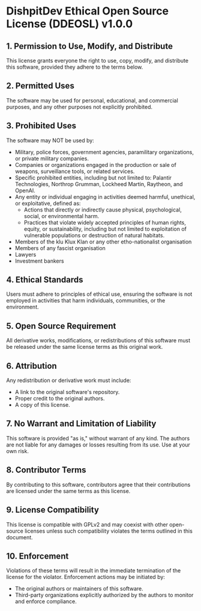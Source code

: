 # DishpitDev Ethical Open Source License (DDEOSL) v1.0.0

## 1. Permission to Use, Modify, and Distribute

This license grants everyone the right to use, copy, modify, and distribute this software, provided they adhere to the terms below.

## 2. Permitted Uses

The software may be used for personal, educational, and commercial purposes, and any other purposes not explicitly prohibited.

## 3. Prohibited Uses

The software may NOT be used by:

- Military, police forces, government agencies, paramilitary organizations, or private military companies.
- Companies or organizations engaged in the production or sale of weapons, surveillance tools, or related services.
- Specific prohibited entities, including but not limited to: Palantir Technologies, Northrop Grumman, Lockheed Martin, Raytheon, and OpenAI.
- Any entity or individual engaging in activities deemed harmful, unethical, or exploitative, defined as:
  - Actions that directly or indirectly cause physical, psychological, social, or environmental harm.
  - Practices that violate widely accepted principles of human rights, equity, or sustainability, including but not limited to exploitation of vulnerable populations or destruction of natural habitats.
- Members of the klu Klux Klan or any other etho-nationalist organisation
- Members of any fascist organisation
- Lawyers
- Investment bankers

## 4. Ethical Standards

Users must adhere to principles of ethical use, ensuring the software is not employed in activities that harm individuals, communities, or the environment.

## 5. Open Source Requirement

All derivative works, modifications, or redistributions of this software must be released under the same license terms as this original work.

## 6. Attribution

Any redistribution or derivative work must include:

- A link to the original software's repository.
- Proper credit to the original authors.
- A copy of this license.

## 7. No Warrant and Limitation of Liability

This software is provided "as is," without warrant of any kind. The authors are not liable for any damages or losses resulting from its use. Use at your own risk.

## 8. Contributor Terms

By contributing to this software, contributors agree that their contributions are licensed under the same terms as this license.

## 9. License Compatibility

This license is compatible with GPLv2 and may coexist with other open-source licenses unless such compatibility violates the terms outlined in this document.

## 10. Enforcement

Violations of these terms will result in the immediate termination of the license for the violator. Enforcement actions may be initiated by:
 - The original authors or maintainers of this software.
 - Third-party organizations explicitly authorized by the authors to monitor and enforce compliance.

